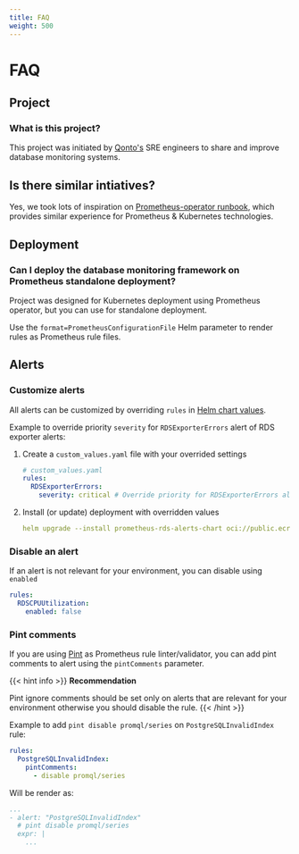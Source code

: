 ```yaml
---
title: FAQ
weight: 500
---
```


# FAQ

## Project

### What is this project?

This project was initiated by [Qonto's](https://qonto.com/) SRE engineers to share and improve database monitoring systems.

## Is there similar intiatives?

Yes, we took lots of inspiration on [Prometheus-operator runbook](https://github.com/prometheus-operator/runbooks), which provides similar experience for Prometheus & Kubernetes technologies.

## Deployment

### Can I deploy the database monitoring framework on Prometheus standalone deployment?

Project was designed for Kubernetes deployment using Prometheus operator, but you can use for standalone deployment.

Use the `format=PrometheusConfigurationFile` Helm parameter to render rules as Prometheus rule files.

## Alerts

### Customize alerts

All alerts can be customized by overriding `rules` in [Helm chart values](https://helm.sh/docs/chart_template_guide/values_files/).

Example to override priority `severity` for `RDSExporterErrors` alert of RDS exporter alerts:

1. Create a `custom_values.yaml` file with your overrided settings

    ```yaml
    # custom_values.yaml
    rules:
      RDSExporterErrors:
        severity: critical # Override priority for RDSExporterErrors alert
    ```

1. Install (or update) deployment with overridden values

    ```yaml
    helm upgrade --install prometheus-rds-alerts-chart oci://public.ecr.aws/qonto/prometheus-rds-alerts-chart:{{% current_version %}} --values custom_values.yaml
    ```

### Disable an alert

If an alert is not relevant for your environment, you can disable using `enabled`

```yaml
rules:
  RDSCPUUtilization:
    enabled: false
```

### Pint comments

If you are using [Pint](https://cloudflare.github.io/pint/) as Prometheus rule linter/validator, you can add pint comments to alert using the `pintComments` parameter.

{{< hint info >}}
**Recommendation**

Pint ignore comments should be set only on alerts that are relevant for your environment otherwise you should disable the rule.
{{< /hint >}}

Example to add `pint disable promql/series` on `PostgreSQLInvalidIndex` rule:

```yaml
rules:
  PostgreSQLInvalidIndex:
    pintComments:
      - disable promql/series
```

Will be render as:

```yaml
...
- alert: "PostgreSQLInvalidIndex"
  # pint disable promql/series
  expr: |
    ...
```
